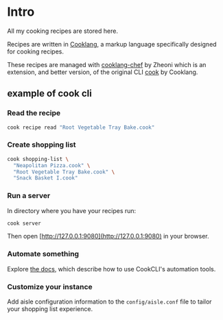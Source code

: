# Intro

All my cooking recipes are stored here.

Recipes are written in [Cooklang](https://cooklang.org/), a markup language specifically designed for cooking recipes.

These recipes are managed with [cooklang-chef](https://github.com/Zheoni/cooklang-chef) by Zheoni which is an extension, and better version, of the original CLI [cook](https://github.com/cooklang/cookcli) by Cooklang.

## example of cook cli

### Read the recipe

```sh
cook recipe read "Root Vegetable Tray Bake.cook"
```

### Create shopping list

```sh
cook shopping-list \
  "Neapolitan Pizza.cook" \
  "Root Vegetable Tray Bake.cook" \
  "Snack Basket I.cook"
```

### Run a server

In directory where you have your recipes run:

```sh
cook server
```

Then open [http://127.0.0.1:9080](http://127.0.0.1:9080) in your browser.

### Automate something

Explore [the docs](https://cooklang.org/cli/help/), which describe how to use CookCLI's automation tools.

### Customize your instance

Add aisle configuration information to the `config/aisle.conf` file to tailor your shopping list experience.




